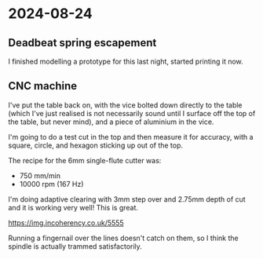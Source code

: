 # 2024-08-24

## Deadbeat spring escapement

I finished modelling a prototype for this last night, started printing it now.

## CNC machine

I've put the table back on, with the vice bolted down directly to the table (which I've just realised
is not necessarily sound until I surface off the top of the table, but never mind), and a piece of
aluminium in the vice.

I'm going to do a test cut in the top and then measure it for accuracy, with a square, circle, and hexagon
sticking up out of the top.

The recipe for the 6mm single-flute cutter was:

 * 750 mm/min
 * 10000 rpm (167 Hz)

I'm doing adaptive clearing with 3mm step over and 2.75mm depth of cut and it is working
very well! This is great.

https://img.incoherency.co.uk/5555

Running a fingernail over the lines doesn't catch on them, so I think the spindle is actually
trammed satisfactorily.
